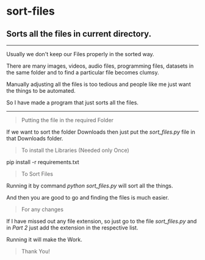 # sort-files
## Sorts all the files in current directory.
---
 Usually we don't keep our Files properly in the sorted way.
 
 There are many images, videos, audio files, programming files, datasets in the same folder and to find a particular file becomes clumsy.
 
 Manually adjusting all the files is too tedious and people like me just want the things to be automated.
 
 So I have made a program that just sorts all the files.
 
---
> Putting the file in the required Folder

 If we want to sort the folder Downloads then just put the *sort_files.py* file in that Downloads folder.
 
 > To install the Libraries (Needed only Once)
 
 pip install -r requirements.txt
 
 > To Sort Files
 
 Running it by command *python sort_files.py* will sort all the things.
 
 And then you are good to go and finding the files is much easier.

> For any changes

 If I have missed out any file extension, so just go to the file *sort_files.py* and in *Part 2* just add the extension in the respective list.
 
 Running it will make the Work.
 
 >Thank You!
